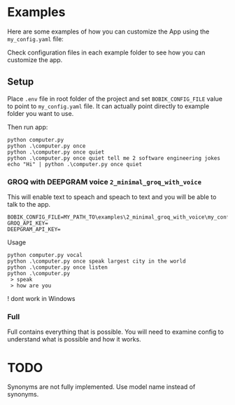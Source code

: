 # Examples

Here are some examples of how you can customize the App using the `my_config.yaml` file:

Check configuration files in each example folder to see how you can customize the app.

## Setup
Place `.env` file in root folder of the project and set `BOBIK_CONFIG_FILE` value to point to `my_config.yaml` file.
It can actually point directly to example folder you want to use.

Then run app:
```
python computer.py
python .\computer.py once
python .\computer.py once quiet
python .\computer.py once quiet tell me 2 software engineering jokes
echo "Hi" | python .\computer.py once quiet
```


### GROQ with DEEPGRAM voice `2_minimal_groq_with_voice`

This will enable text to speach and speach to text and you will be able to talk to the app.
```
BOBIK_CONFIG_FILE=MY_PATH_TO\examples\2_minimal_groq_with_voice\my_config.yaml
GROQ_API_KEY=
DEEPGRAM_API_KEY=
```

Usage
```
python computer.py vocal
python .\computer.py once speak largest city in the world
python .\computer.py once listen
python .\computer.py
 > speak
 > how are you
```

! dont work in Windows

### Full

Full contains everything that is possible. You will need to examine config to understand what is possible and how it works. 

# TODO
Synonyms are not fully implemented. Use model name instead of synonyms.
